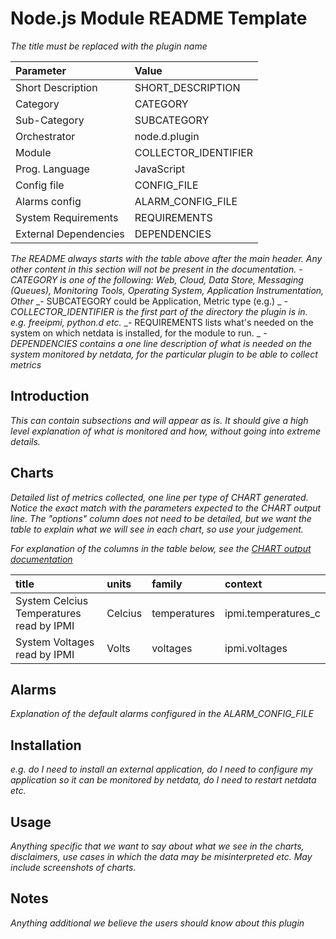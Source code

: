 # Node.js Module README Template

_The title must be replaced with the plugin name_

Parameter | Value |
:---------|:------|
Short Description | SHORT_DESCRIPTION |
Category | CATEGORY |
Sub-Category | SUBCATEGORY | 
Orchestrator | node.d.plugin |
Module | COLLECTOR_IDENTIFIER |
Prog. Language | JavaScript | 
Config file | CONFIG_FILE |
Alarms config | ALARM_CONFIG_FILE |
System Requirements | REQUIREMENTS |
External Dependencies |  DEPENDENCIES |

_The README always starts with the table above after the main header. Any other content in this section will not be present in the documentation._
_- CATEGORY is one of the following: Web, Cloud, Data Store, Messaging (Queues), Monitoring Tools, Operating System, Application Instrumentation, Other_
_- SUBCATEGORY could be Application, Metric type (e.g.) _
_- COLLECTOR_IDENTIFIER is the first part of the directory the plugin is in. e.g. freeipmi, python.d etc._
_- REQUIREMENTS lists what's needed on the system on which netdata is installed, for the module to run. _
_- DEPENDENCIES contains a one line description of what is needed on the system monitored by netdata, for the particular plugin to be able to collect metrics_

## Introduction

_This can contain subsections and will appear as is. It should give a high level explanation of what is monitored and how, without going into extreme details._

## Charts

_Detailed list of metrics collected, one line per type of CHART generated. Notice the exact match with the parameters expected to the CHART output line. The "options" column does not need to be detailed, but we want the table to explain what we will see in each chart, so use your judgement._

_For explanation of the columns in the table below, see the [CHART output documentation](../plugins.d/#CHART)_

title | units | family | context |
:-----|:------|:-------|:--------|
System Celcius Temperatures read by IPMI | Celcius | temperatures | ipmi.temperatures_c |
System Voltages read by IPMI | Volts | voltages | ipmi.voltages |

## Alarms

_Explanation of the default alarms configured in the ALARM_CONFIG_FILE_

## Installation

_e.g. do I need to install an external application, do I need to configure my application so it can be monitored by netdata, do I need to restart netdata etc._

## Usage

_Anything specific that we want to say about what we see in the charts, disclaimers, use cases in which the data may be misinterpreted etc. May include screenshots of charts._

## Notes

_Anything additional we believe the users should know about this plugin_

